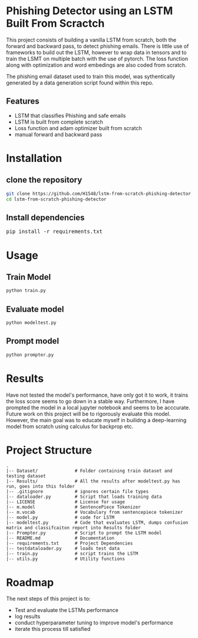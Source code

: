 # Phishing Detector using an LSTM Built From Scractch

This project consists of building a vanilla LSTM from scratch, both the forward and backward pass, to detect phishing emails. 
There is little use of frameworks to build out the LSTM, however to wrap data in tensors and to train the LSMT on multiple batch with the use of pytorch.
The loss function along with optimization and word embedings are also coded from scratch.

The phishing email dataset used to train this model, was sythentically generated by a data generation script found within this repo.

## Features
- LSTM that classifies Phishing and safe emails
- LSTM is built from complete scratch
- Loss function and adam optimizer built from scratch
- manual forward and backward pass

# Installation
## clone the repository 
```bash
git clone https://github.com/H1548/lstm-from-scratch-phishing-detector.git
cd lstm-from-scratch-phishing-detector 
```
## Install dependencies
<pre>pip install -r requirements.txt</pre>

# Usage

## Train Model

```bash
python train.py
```
## Evaluate model
```bash
python modeltest.py
```
## Prompt model
```bash
python prompter.py
```

# Results
Have not tested the model's performance, have only got it to work, it trains the loss score seems to go down in a stable way. 
Furthermore, I have prompted the model in a local jupyter notebook and seems to be acccurate. Future work on this project will be to rigorously evaluate this model. However, the main goal was to educate myself in builidng a deep-learning model from scratch using calculus for backprop etc.  

# Project Structure

```text
.
|-- Dataset/              # Folder containing train dataset and testing dataset
|-- Results/              # All the results after modeltest.py has run, goes into this folder 
|-- .gitignore            # ignores certain file types
|-- dataloader.py         # Script that loads training data
|-- LICENSE               # License for usage
|-- m.model               # SentencePiece Tokenizer
|-- m.vocab               # Vocabulary from sentencepiece tokenizer  
|-- model.py              # code for LSTM
|-- modeltest.py          # Code that evaluates LSTM, dumps confusion matrix and classifcaiton report into Results folder
|-- Prompter.py           # Script to prompt the LSTM model
|-- README.md             # Documentation
|-- requirements.txt      # Project Dependencies
|-- testdataloader.py     # loads test data
|-- train.py              # script trains the LSTM
|-- utils.py              # Utility functions
```

# Roadmap

The next steps of this project is to:
- Test and evaluate the LSTMs performance
- log results
- conduct hyperparameter tuning to improve model's performance 
- iterate this process till satisfied 